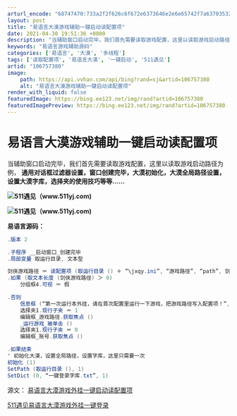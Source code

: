 ```yaml
---
arturl_encode: "68747470:733a2f2f626c6f672e6373646e2e6e65742f7a63703532382f:61727469636c652f64657461696c732f313036373537333830"
layout: post
title: "易语言大漠游戏辅助一键启动读配置项"
date: 2021-04-30 19:51:36 +0800
description: "当辅助窗口启动完毕，我们首先需要读取游戏配置，这里以读取游戏启动路径为例，通用对话框过滤器设置，窗口"
keywords: "易语言游戏辅助源码"
categories: ['易语言', '大漠', '多线程']
tags: ['读取配置项', '易语言大漠', '一键启动', '511遇见']
artid: "106757380"
image:
    path: https://api.vvhan.com/api/bing?rand=sj&artid=106757380
    alt: "易语言大漠游戏辅助一键启动读配置项"
render_with_liquid: false
featuredImage: https://bing.ee123.net/img/rand?artid=106757380
featuredImagePreview: https://bing.ee123.net/img/rand?artid=106757380
---
```


# 易语言大漠游戏辅助一键启动读配置项

当辅助窗口启动完毕，我们首先需要读取游戏配置，这里以读取游戏启动路径为例，
**通用对话框过滤器设置，窗口创建完毕，大漠初始化，大漠全局路径设置，设置大漠字库，选择夹的使用技巧等等......**

**![511遇见（www.511yj.com)](https://i-blog.csdnimg.cn/blog_migrate/d0497c0ae947e8486b6b311c5ece5ec8.png)**

**![511遇见（www.511yj.com)](https://i-blog.csdnimg.cn/blog_migrate/c2c8e7fdd5634c135ba3b53798ea5887.png)**

**易语言源码：**

```cs
.版本 2

.子程序 __启动窗口_创建完毕
.局部变量 取运行目录, 文本型

剑侠游戏路径 ＝ 读配置项 (取运行目录 () ＋ “\jxqy.ini”, “游戏路径”, “path”, 剑侠游戏路径)
.如果 (取文本长度 (剑侠游戏路径) ＞ 0)
    分组框4.可视 ＝ 假

.否则
    信息框 (“第一次运行本外挂，请在首次配置里运行一下游戏，把游戏路径写入配置项！”, 0, , )
    选择夹1.现行子夹 ＝ 1
    编辑框_游戏路径.获取焦点 ()
    _运行游戏_被单击 ()
    选择夹1.现行子夹 ＝ 0
    编辑框_账号.获取焦点 ()

.如果结束
' 初始化大漠，设置全局路径，设置字库，这里只需要一次
初始化 (1)
SetPath (取运行目录 (), 1)
SetDict (0, “一键登录字库.txt”, 1)

```

源文：
[易语言大漠游戏外挂一键启动读配置项](http://www.511yj.com/eyuyan-damo-pgdcz.html)

[511遇见易语言大漠游戏外挂一键登录](https://list.youku.com/albumlist/show/id_49486131)